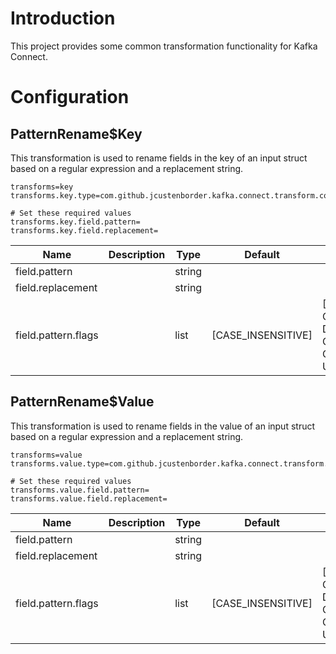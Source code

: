 # Introduction

This project provides some common transformation functionality for Kafka Connect.

# Configuration

## PatternRename$Key

This transformation is used to rename fields in the key of an input struct based on a regular expression and a replacement string.

```properties
transforms=key
transforms.key.type=com.github.jcustenborder.kafka.connect.transform.common.PatternRename$Key

# Set these required values
transforms.key.field.pattern=
transforms.key.field.replacement=
```

| Name                | Description | Type   | Default            | Valid Values                                                                                                          | Importance |
|---------------------|-------------|--------|--------------------|-----------------------------------------------------------------------------------------------------------------------|------------|
| field.pattern       |             | string |                    |                                                                                                                       | high       |
| field.replacement   |             | string |                    |                                                                                                                       | high       |
| field.pattern.flags |             | list   | [CASE_INSENSITIVE] | [UNICODE_CHARACTER_CLASS, CANON_EQ, UNICODE_CASE, DOTALL, LITERAL, MULTILINE, COMMENTS, CASE_INSENSITIVE, UNIX_LINES] | low        |

## PatternRename$Value

This transformation is used to rename fields in the value of an input struct based on a regular expression and a replacement string.

```properties
transforms=value
transforms.value.type=com.github.jcustenborder.kafka.connect.transform.common.PatternRename$Value

# Set these required values
transforms.value.field.pattern=
transforms.value.field.replacement=
```

| Name                | Description | Type   | Default            | Valid Values                                                                                                          | Importance |
|---------------------|-------------|--------|--------------------|-----------------------------------------------------------------------------------------------------------------------|------------|
| field.pattern       |             | string |                    |                                                                                                                       | high       |
| field.replacement   |             | string |                    |                                                                                                                       | high       |
| field.pattern.flags |             | list   | [CASE_INSENSITIVE] | [UNICODE_CHARACTER_CLASS, CANON_EQ, UNICODE_CASE, DOTALL, LITERAL, MULTILINE, COMMENTS, CASE_INSENSITIVE, UNIX_LINES] | low        |
 